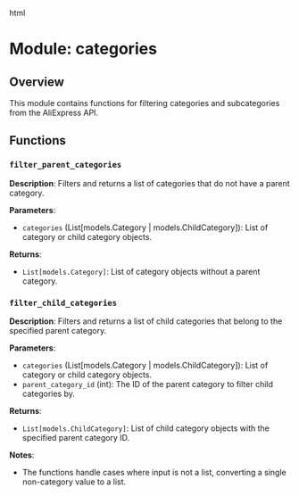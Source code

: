 html
<h1>Module: categories</h1>

<h2>Overview</h2>
<p>This module contains functions for filtering categories and subcategories from the AliExpress API.</p>

<h2>Functions</h2>

<h3><code>filter_parent_categories</code></h3>

<p><strong>Description</strong>: Filters and returns a list of categories that do not have a parent category.</p>

<p><strong>Parameters</strong>:</p>
<ul>
  <li><code>categories</code> (List[models.Category | models.ChildCategory]): List of category or child category objects.</li>
</ul>

<p><strong>Returns</strong>:</p>
<ul>
  <li><code>List[models.Category]</code>: List of category objects without a parent category.</li>
</ul>


<h3><code>filter_child_categories</code></h3>

<p><strong>Description</strong>: Filters and returns a list of child categories that belong to the specified parent category.</p>

<p><strong>Parameters</strong>:</p>
<ul>
  <li><code>categories</code> (List[models.Category | models.ChildCategory]): List of category or child category objects.</li>
  <li><code>parent_category_id</code> (int): The ID of the parent category to filter child categories by.</li>
</ul>

<p><strong>Returns</strong>:</p>
<ul>
  <li><code>List[models.ChildCategory]</code>: List of child category objects with the specified parent category ID.</li>
</ul>

<p><strong>Notes</strong>:</p>
<ul>
  <li>The functions handle cases where input is not a list, converting a single non-category value to a list.</li>
</ul>